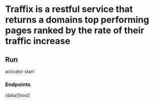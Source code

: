 # Traffix is a restful service that returns a domains top performing pages ranked by the rate of their traffic increase

## Run
activator start

### Endpoints
/data/[host]
